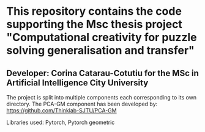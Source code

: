 
# This repository contains the code supporting the Msc thesis project "Computational creativity for puzzle solving generalisation and transfer"
## Developer: Corina Catarau-Cotutiu for the MSc in Artificial Intelligence City University

The project is split into multiple components each corresponding to its own directory.
The PCA-GM component has been developed by:
https://github.com/Thinklab-SJTU/PCA-GM

Libraries used: Pytorch, Pytorch geometric
